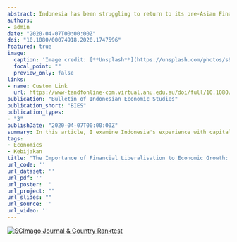```yaml
---
abstract: Indonesia has been struggling to return to its pre-Asian Financial Crisis growth level. The government, realising the needs for external finance, is trying to formulate more liberalised investment policies, both on the portfolio investment and direct investment, while also controlling the risk premia that may be associated with financial liberalisation. This paper examines the mechanisms afforded by the policies to, among other things, improve access to finance and encourage productivity growth through more effective matching of labour and capital, as well as attaining global best practices. The potential gains to the Indonesian economy are illustrated using a version of the GTAP model extended to model possible changes in the cost of capital in the standard version of the model. The results provide an indication of the substantial potential economic benefits that could accrue to the Indonesian economy, if the government let a potentially short-term trade deficit.
authors:
- admin
date: "2020-04-07T00:00:00Z"
doi: "10.1080/00074918.2020.1747596"
featured: true
image:
  caption: 'Image credit: [**Unsplash**](https://unsplash.com/photos/s9CC2SKySJM)'
  focal_point: ""
  preview_only: false
links:
- name: Custom Link
  url: https://www-tandfonline-com.virtual.anu.edu.au/doi/full/10.1080/00074918.2020.1747596
publication: "Bulletin of Indonesian Economic Studies"
publication_short: "BIES"
publication_types:
- "3"
publishDate: "2020-04-07T00:00:00Z"
summary: In this article, I examine Indonesia's experience with capital account liberalisation. To be successful in fulfilling its development plan, capital access become essential.
tags:
- Economics
- Kebijakan
title: "The Importance of Financial Liberalisation to Economic Growth: The Case of Indonesia"
url_code: ''
url_dataset: ''
url_pdf: ''
url_poster: ''
url_project: ""
url_slides: ""
url_source: ''
url_video: ''
---
```


<a href="https://www.scimagojr.com/journalsearch.php?q=19966&amp;tip=sid&amp;exact=no" title="SCImago Journal &amp; Country Rank"><img border="0" src="https://www.scimagojr.com/journal_img.php?id=19966" alt="SCImago Journal &amp; Country Rank"  />test</a>